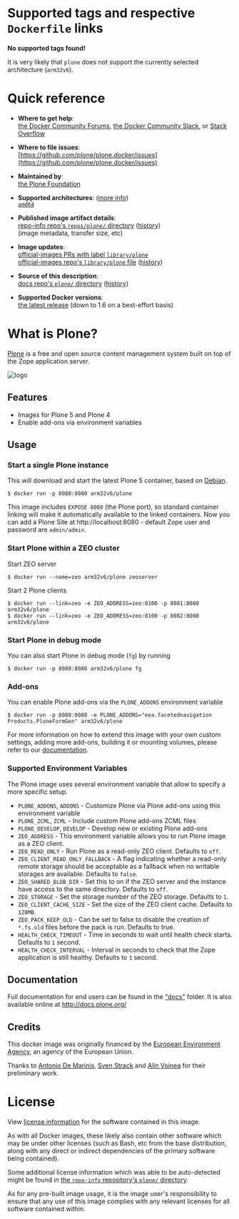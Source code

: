 <!--

********************************************************************************

WARNING:

    DO NOT EDIT "plone/README.md"

    IT IS AUTO-GENERATED

    (from the other files in "plone/" combined with a set of templates)

********************************************************************************

-->

# Supported tags and respective `Dockerfile` links

**No supported tags found!**

It is very likely that `plone` does not support the currently selected architecture (`arm32v6`).

# Quick reference

-	**Where to get help**:  
	[the Docker Community Forums](https://forums.docker.com/), [the Docker Community Slack](https://blog.docker.com/2016/11/introducing-docker-community-directory-docker-community-slack/), or [Stack Overflow](https://stackoverflow.com/search?tab=newest&q=docker)

-	**Where to file issues**:  
	[https://github.com/plone/plone.docker/issues](https://github.com/plone/plone.docker/issues)

-	**Maintained by**:  
	[the Plone Foundation](https://github.com/plone/plone.docker)

-	**Supported architectures**: ([more info](https://github.com/docker-library/official-images#architectures-other-than-amd64))  
	[`amd64`](https://hub.docker.com/r/amd64/plone/)

-	**Published image artifact details**:  
	[repo-info repo's `repos/plone/` directory](https://github.com/docker-library/repo-info/blob/master/repos/plone) ([history](https://github.com/docker-library/repo-info/commits/master/repos/plone))  
	(image metadata, transfer size, etc)

-	**Image updates**:  
	[official-images PRs with label `library/plone`](https://github.com/docker-library/official-images/pulls?q=label%3Alibrary%2Fplone)  
	[official-images repo's `library/plone` file](https://github.com/docker-library/official-images/blob/master/library/plone) ([history](https://github.com/docker-library/official-images/commits/master/library/plone))

-	**Source of this description**:  
	[docs repo's `plone/` directory](https://github.com/docker-library/docs/tree/master/plone) ([history](https://github.com/docker-library/docs/commits/master/plone))

-	**Supported Docker versions**:  
	[the latest release](https://github.com/docker/docker-ce/releases/latest) (down to 1.6 on a best-effort basis)

# What is Plone?

[Plone](https://plone.org) is a free and open source content management system built on top of the Zope application server.

![logo](https://cdn.rawgit.com/docker-library/docs/888adfc80adb42b47fa6d446d472ec3f44274be8/plone/logo.svg)

## Features

-	Images for Plone 5 and Plone 4
-	Enable add-ons via environment variables

## Usage

### Start a single Plone instance

This will download and start the latest Plone 5 container, based on [Debian](https://www.debian.org/).

```console
$ docker run -p 8080:8080 arm32v6/plone
```

This image includes `EXPOSE 8080` (the Plone port), so standard container linking will make it automatically available to the linked containers. Now you can add a Plone Site at http://localhost:8080 - default Zope user and password are `admin/admin`.

### Start Plone within a ZEO cluster

Start ZEO server

```console
$ docker run --name=zeo arm32v6/plone zeoserver
```

Start 2 Plone clients

```console
$ docker run --link=zeo -e ZEO_ADDRESS=zeo:8100 -p 8081:8080 arm32v6/plone
$ docker run --link=zeo -e ZEO_ADDRESS=zeo:8100 -p 8082:8080 arm32v6/plone
```

### Start Plone in debug mode

You can also start Plone in debug mode (`fg`) by running

```console
$ docker run -p 8080:8080 arm32v6/plone fg
```

### Add-ons

You can enable Plone add-ons via the `PLONE_ADDONS` environment variable

```console
$ docker run -p 8080:8080 -e PLONE_ADDONS="eea.facetednavigation Products.PloneFormGen" arm32v6/plone
```

For more information on how to extend this image with your own custom settings, adding more add-ons, building it or mounting volumes, please refer to our [documentation](https://github.com/plone/plone.docker/blob/master/docs/usage.rst).

### Supported Environment Variables

The Plone image uses several environment variable that allow to specify a more specific setup.

-	`PLONE_ADDONS`, `ADDONS` - Customize Plone via Plone add-ons using this environment variable
-	`PLONE_ZCML`, `ZCML` - Include custom Plone add-ons ZCML files
-	`PLONE_DEVELOP`, `DEVELOP` - Develop new or existing Plone add-ons
-	`ZEO_ADDRESS` - This environment variable allows you to run Plone image as a ZEO client.
-	`ZEO_READ_ONLY` - Run Plone as a read-only ZEO client. Defaults to `off`.
-	`ZEO_CLIENT_READ_ONLY_FALLBACK` - A flag indicating whether a read-only remote storage should be acceptable as a fallback when no writable storages are available. Defaults to `false`.
-	`ZEO_SHARED_BLOB_DIR` - Set this to on if the ZEO server and the instance have access to the same directory. Defaults to `off`.
-	`ZEO_STORAGE` - Set the storage number of the ZEO storage. Defaults to `1`.
-	`ZEO_CLIENT_CACHE_SIZE` - Set the size of the ZEO client cache. Defaults to `128MB`.
-	`ZEO_PACK_KEEP_OLD` - Can be set to false to disable the creation of `*.fs.old` files before the pack is run. Defaults to true.
-	`HEALTH_CHECK_TIMEOUT` - Time in seconds to wait until health check starts. Defaults to `1` second.
-	`HEALTH_CHECK_INTERVAL` - Interval in seconds to check that the Zope application is still healthy. Defaults to `1` second.

## Documentation

Full documentation for end users can be found in the ["docs"](https://github.com/plone/plone.docker/tree/master/docs) folder. It is also available online at http://docs.plone.org/

## Credits

This docker image was originally financed by the [European Environment Agency](http://eea.europa.eu), an agency of the European Union.

Thanks to [Antonio De Marinis](https://github.com/demarant), [Sven Strack](https://github.com/svx) and [Alin Voinea](https://github.com/avoinea) for their preliminary work.

# License

View [license information](https://plone.org/foundation/copyrights/license-faq) for the software contained in this image.

As with all Docker images, these likely also contain other software which may be under other licenses (such as Bash, etc from the base distribution, along with any direct or indirect dependencies of the primary software being contained).

Some additional license information which was able to be auto-detected might be found in [the `repo-info` repository's `plone/` directory](https://github.com/docker-library/repo-info/tree/master/repos/plone).

As for any pre-built image usage, it is the image user's responsibility to ensure that any use of this image complies with any relevant licenses for all software contained within.
